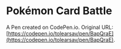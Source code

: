 # Pokémon Card Battle

A Pen created on CodePen.io. Original URL: [https://codepen.io/tolearsav/pen/BapQraE](https://codepen.io/tolearsav/pen/BapQraE).


